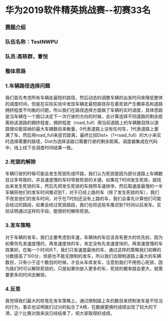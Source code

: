 # 华为2019软件精英挑战赛--初赛33名
### <a href = "https://codecraft.huawei.com/Generaldetail">赛题介绍</a>
### 队伍名称：TestNWPU
### 队员:高轶群，曹悦
### 整体思路
### 1.车辆路径选择问题

我们首先考虑所有车辆走最短的路径，然后动态的调整车辆的出发时间来降低整体的调度时间，但是在实际实验中发现车辆走最短路径存在着死锁产生概率高和道路拥挤程度不均衡的问题，所以我们在路径选择方面做了车辆的实时调度，具体思路是当车辆在一个路口决定下一次行驶的方向的时候，会计算选择不同道路的剩余距离和该道路的拥挤程度，拥挤程度（road_full）用当前道路上的车辆数目除以道路理论能容纳的最大车辆数目来衡量，0代表道路上没有任何车，1代表道路上塞满了车，然后用road_full来惩罚距离，最终比较Dist×（1+road_full）的大小来实时选择需要的路径，Dist为选择该路口需要行驶的剩余距离。调度器集成在代码中，线上线下总调度时间结果一致。  

### 2.死锁的解除

车辆行驶的时候可能会发生死锁形成环路，我们认为死锁是因为部分道路上车辆数目过多导致的，并且速度慢的车时导致死锁的关键。如果在T时间发生死锁，就找出来发生死锁的车，然后先把发生死锁的车按照车速排序，然后取速度最慢的一半车辆将他们的发车时间推迟到T，对于已经上路的车（除了发生死锁的车），我们不改变他们的发车时间，对于在T时刻还没有上路的车，我们会事先计算他们可能会经过的路段，如果会经过死锁路段，我们也将这些车推迟到T时间以后发车。实验证明通过这样的手段，能很好的解除死锁。  

### 3.发车策略

对于车辆的发车，我们主要考虑到车速，车辆快的车应该具有更大的优先权，因为如果你先发速度慢的，再发速度快的车，肯定没有先发速度快的，再发速度慢的车效果好。在每一个时间片T，我们只发速度最快的车，通过这样的策略我们初赛的分数提高了100分，但是也不能无限制的发车，所以我们去限制道路上最大的车辆数目，只有小于这个数目的时候，才会从车库发车，注意到我们不用担心死锁，因为我们时可以解除死锁的，只是如果你放入更多的车，死锁的概率就会更大，就需要更多的时间去解锁。

### 4.反思

我觉得我们最大的败笔在发车策略上，通过限制路上车的数目来控制发车是不恰当的行为，事实也证明我们过分的拟合了A榜，在数据更换时成绩出现了较大的下滑。这个比赛对我来说已经结束了，祝大家取得好成绩。  
